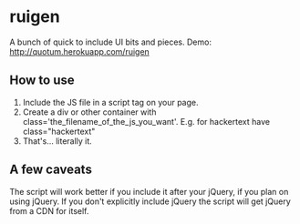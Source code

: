 # ruigen
A bunch of quick to include UI bits and pieces.
Demo: http://quotum.herokuapp.com/ruigen
## How to use
1. Include the JS file in a script tag on your page. 
2. Create a div or other container with class='the_filename_of_the_js_you_want'. E.g. for hackertext have class="hackertext"
3. That's... literally it. 
## A few caveats
The script will work better if you include it after your jQuery, if you plan on using jQuery. If you don't explicitly include jQuery the script will get jQuery from a CDN for itself.
